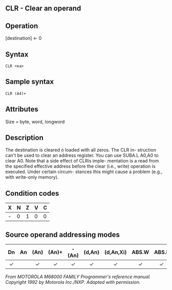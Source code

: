 ## CLR - Clear an operand

## Operation
[destination] ← 0

## Syntax
```assembly
CLR <ea>
```
## Sample syntax
```assembly
CLR (A4)+
```

## Attributes
Size = byte, word, longword

## Description
The destination is cleared ó loaded with all zeros. The CLR in-
struction can't be used to clear an address register. You can use
SUBA.L A0,A0 to clear A0. Note that a side effect of CLRís imple-
mentation is a read from the specified effective address before the
clear (i.e., write) operation is executed. Under certain circum-
stances this might cause a problem (e.g., with write-only memory).

## Condition codes
|X|N|Z|V|C|
|--|--|--|--|--|
|-|0|1|0|0|

## Source operand addressing modes
|Dn|An|(An)|(An)+|-(An)|(d,An)|(d,An,Xi)|ABS.W|ABS.L|(d,PC)|(d,PC,Xn)|imm|
|:-:|:-:|:-:|:-:|:-:|:-:|:-:|:-:|:-:|:-:|:-:|:-:|
|✓||✓|✓|✓|✓|✓|✓|✓||||

*From MOTOROLA M68000 FAMILY Programmer's reference manual. Copyright 1992 by Motorola Inc./NXP. Adapted with permission.*
